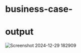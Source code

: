 # business-case-
# output
![Screenshot 2024-12-29 182909](https://github.com/user-attachments/assets/963ab212-4f7b-4efb-867f-f16a33bf729e)
